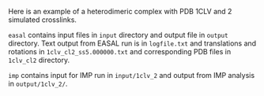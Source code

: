 Here is an example of a heterodimeric complex with PDB 1CLV and 2 simulated crosslinks. 

`easal` contains input files in `input` directory and output file in `output` directory. Text output from EASAL run is in `logfile.txt` and translations and rotations in `1clv_cl2_ss5.000000.txt` and corresponding PDB files in `1clv_cl2` directory.

`imp` contains input for IMP run in `input/1clv_2` and output from IMP analysis in `output/1clv_2/`.

